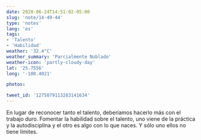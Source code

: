 ```yaml
---
date: 2020-06-24T14:51:02-05:00
slug: 'note/14-49-44'
type: 'notes'
lang: 'es'
tags:
- 'Talento'
- 'Habilidad'
weather: '32.4°C'
weather_summary: 'Parcialmente Nublado'
weather-icon: 'partly-cloudy-day'
lat: '25.7556'
long: '-100.4021'

photos:

tweet_id: '1275879113283141634'
---
```

En lugar de reconocer tanto el talento, deberíamos hacerlo más con el trabajo duro. Fomentar la habilidad sobre el talento, uno viene de la práctica y la autodisciplina y el otro es algo con lo que naces. Y sólo uno ellos no tiene límites.
  